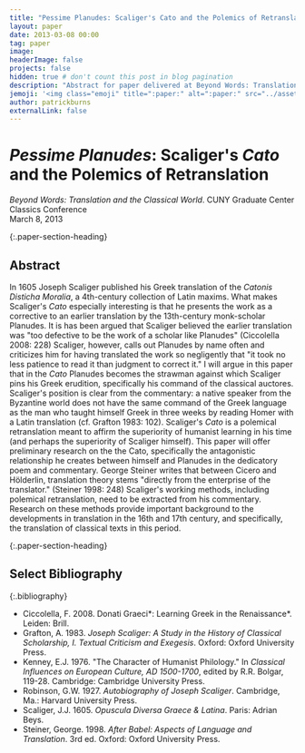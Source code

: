 ```yaml
---
title: "Pessime Planudes: Scaliger's Cato and the Polemics of Retranslation"
layout: paper
date: 2013-03-08 00:00
tag: paper
image: 
headerImage: false
projects: false
hidden: true # don't count this post in blog pagination
description: "Abstract for paper delivered at Beyond Words: Translation and the Classical World, CUNY Graduate Center"
jemoji: '<img class="emoji" title=":paper:" alt=":paper:" src="../assets/images/paper-icon.png" height="20" width="20" align="absmiddle">'
author: patrickburns
externalLink: false
---
```


# *Pessime Planudes*: Scaliger's *Cato* and the Polemics of Retranslation
*Beyond Words: Translation and the Classical World*. CUNY Graduate Center Classics Conference  
March 8, 2013

{:.paper-section-heading}
## Abstract 
In 1605 Joseph Scaliger published his Greek translation of the *Catonis Disticha Moralia*, a 4th-century collection of Latin maxims. What makes Scaliger's *Cato* especially interesting is that he presents the work as a corrective to an earlier translation by the 13th-century monk-scholar Planudes. It is has been argued that Scaliger believed the earlier translation was "too defective to be the work of a scholar like Planudes" (Ciccolella 2008: 228) Scaliger, however, calls out Planudes by name often and criticizes him for having translated the work so negligently that "it took no less patience to read it than judgment to correct it." I will argue in this paper that in the *Cato* Planudes becomes the strawman against which Scaliger pins his Greek erudition, specifically his command of the classical auctores. Scaliger's position is clear from the commentary: a native speaker from the Byzantine world does not have the same command of the Greek language as the man who taught himself Greek in three weeks by reading Homer with a Latin translation (cf. Grafton 1983: 102). Scaliger's *Cato* is a polemical retranslation meant to affirm the superiority of humanist learning in his time (and perhaps the superiority of Scaliger himself). This paper will offer preliminary research on the the Cato, specifically the antagonistic relationship he creates between himself and Planudes in the dedicatory poem and commentary. George Steiner writes that between Cicero and Hölderlin, translation theory stems "directly from the enterprise of the translator." (Steiner 1998: 248) Scaliger's working methods, including polemical retranslation, need to be extracted from his commentary. Research on these methods provide important background to the developments in translation in the 16th and 17th century, and specifically, the translation of classical texts in this period.

{:.paper-section-heading}
## Select Bibliography

{:.bibliography}

- Ciccolella, F. 2008. Donati Graeci*: Learning Greek in the Renaissance*. Leiden: Brill.
- Grafton, A. 1983. *Joseph Scaliger: A Study in the History of Classical Scholarship, I. Textual Criticism and Exegesis*. Oxford: Oxford University Press.
- Kenney, E.J. 1976. "The Character of Humanist Philology." In *Classical Influences on European Culture, AD 1500-1700*, edited by R.R. Bolgar, 119-28. Cambridge: Cambridge University Press.
- Robinson, G.W. 1927. *Autobiography of Joseph Scaliger*. Cambridge, Ma.: Harvard University Press.
- Scaliger, J.J. 1605. *Opuscula Diversa Graece & Latina*. Paris: Adrian Beys.
- Steiner, George. 1998. *After Babel: Aspects of Language and Translation*. 3rd ed. Oxford: Oxford University Press.

